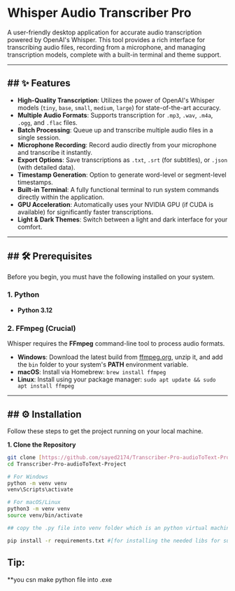 # Whisper Audio Transcriber Pro

A user-friendly desktop application for accurate audio transcription powered by OpenAI's Whisper. This tool provides a rich interface for transcribing audio files, recording from a microphone, and managing transcription models, complete with a built-in terminal and theme support.




---

## ## ✨ Features

* **High-Quality Transcription**: Utilizes the power of OpenAI's Whisper models (`tiny`, `base`, `small`, `medium`, `large`) for state-of-the-art accuracy.
* **Multiple Audio Formats**: Supports transcription for `.mp3`, `.wav`, `.m4a`, `.ogg`, and `.flac` files.
* **Batch Processing**: Queue up and transcribe multiple audio files in a single session.
* **Microphone Recording**: Record audio directly from your microphone and transcribe it instantly.
* **Export Options**: Save transcriptions as `.txt`, `.srt` (for subtitles), or `.json` (with detailed data).
* **Timestamp Generation**: Option to generate word-level or segment-level timestamps.
* **Built-in Terminal**: A fully functional terminal to run system commands directly within the application.
* **GPU Acceleration**: Automatically uses your NVIDIA GPU (if CUDA is available) for significantly faster transcriptions.
* **Light & Dark Themes**: Switch between a light and dark interface for your comfort.

---

## ## 🛠️ Prerequisites

Before you begin, you must have the following installed on your system.

### 1. Python
* **Python 3.12**

### 2. FFmpeg (Crucial)
Whisper requires the **FFmpeg** command-line tool to process audio formats.
* **Windows**: Download the latest build from [ffmpeg.org](https://ffmpeg.org/download.html), unzip it, and add the `bin` folder to your system's **PATH** environment variable.
* **macOS**: Install via Homebrew: `brew install ffmpeg`
* **Linux**: Install using your package manager: `sudo apt update && sudo apt install ffmpeg`

---

## ## ⚙️ Installation

Follow these steps to get the project running on your local machine.

**1. Clone the Repository**
```sh
git clone [https://github.com/sayed2174/Transcriber-Pro-audioToText-Project.git](https://github.com/sayed2174/Transcriber-Pro-audioToText-Project.git)
cd Transcriber-Pro-audioToText-Project

# For Windows
python -m venv venv
venv\Scripts\activate

# For macOS/Linux
python3 -m venv venv
source venv/bin/activate

## copy the .py file into venv folder which is an python virtual machine setup

pip install -r requirements.txt #[for installing the needed libs for support of running app]
```
## Tip:
**you csn make python file into .exe
